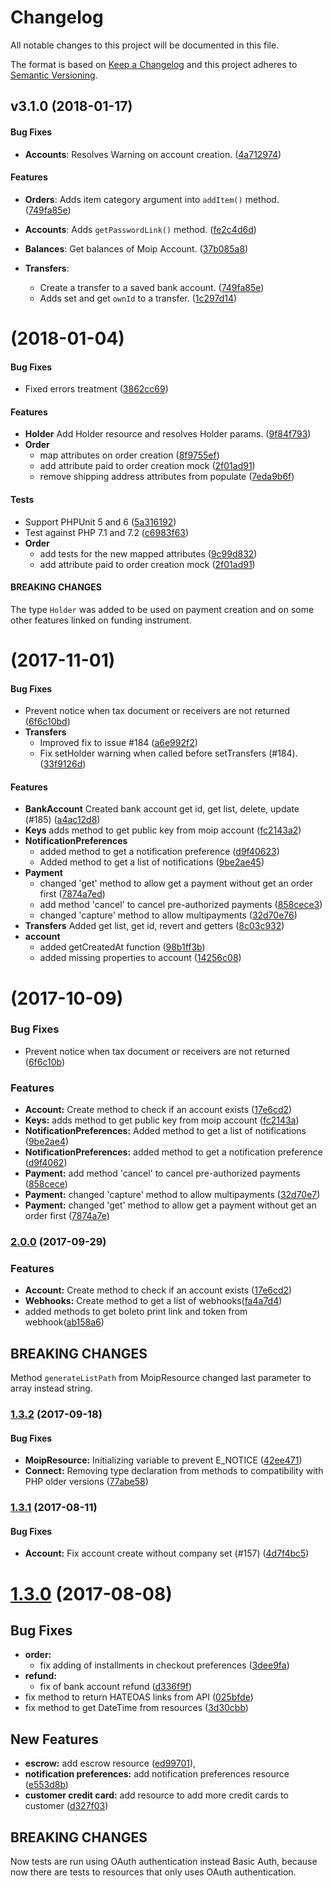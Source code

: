 # Changelog
All notable changes to this project will be documented in this file.

The format is based on [Keep a Changelog](http://keepachangelog.com/en/1.0.0/)
and this project adheres to [Semantic Versioning](http://semver.org/spec/v2.0.0.html).

<a name="v3.1.0"></a>
## v3.1.0 (2018-01-17)


#### Bug Fixes

* **Accounts**: Resolves Warning on account creation. ([4a712974](https://github.com/moip/moip-sdk-php/commit/4a712974))

#### Features

* **Orders**: Adds item category argument into `addItem()` method. ([749fa85e](https://github.com/moip/moip-sdk-php/commit/749fa85e))

* **Accounts**: Adds `getPasswordLink()` method. ([fe2c4d6d](https://github.com/moip/moip-sdk-php/commit/fe2c4d6d))

* **Balances**: Get balances of Moip Account. ([37b085a8](https://github.com/moip/moip-sdk-php/commit/37b085a8))

* **Transfers**:
  * Create a transfer to a saved bank account. ([749fa85e](https://github.com/moip/moip-sdk-php/commit/749fa85e))
  * Adds set and get `ownId` to a transfer. ([1c297d14](https://github.com/moip/moip-sdk-php/commit/1c297d14))

<a name="v3.0.0"></a>
# [](https://github.com/moip/moip-sdk-php/compare/v2.2.0...v3.0.0) (2018-01-04)


#### Bug Fixes

*   Fixed errors treatment ([3862cc69](https://github.com/moip/moip-sdk-php/commit/3862cc69))

#### Features

* **Holder**  Add Holder resource and resolves Holder params. ([9f84f793](https://github.com/moip/moip-sdk-php/commit/9f84f793))
* **Order**
  *  map attributes on order creation ([8f9755ef](https://github.com/moip/moip-sdk-php/commit/8f9755ef))
  *  add attribute paid to order creation mock ([2f01ad91](https://github.com/moip/moip-sdk-php/commit/2f01ad91))
  *  remove shipping address attributes from populate ([7eda9b6f](https://github.com/moip/moip-sdk-php/commit/7eda9b6f))

#### Tests

*  Support PHPUnit 5 and 6 ([5a316192](https://github.com/moip/moip-sdk-php/commit/5a316192))
*  Test against PHP 7.1 and 7.2 ([c6983f63](https://github.com/moip/moip-sdk-php/commit/c6983f63))
* **Order**
  *  add tests for the new mapped attributes ([9c99d832](https://github.com/moip/moip-sdk-php/commit/9c99d832))
  *  add attribute paid to order creation mock ([2f01ad91](https://github.com/moip/moip-sdk-php/commit/2f01ad91))

#### BREAKING CHANGES
The type `Holder` was added to be used on payment creation and on some other features linked on funding instrument.

<a name="v2.2.0"></a>
# [](https://github.com/moip/moip-sdk-php/compare/v2.1.0...v2.2.0) (2017-11-01)


#### Bug Fixes

*   Prevent notice when tax document or receivers are not returned ([6f6c10bd](https://github.com/moip/moip-sdk-php/commit/6f6c10bd))
* **Transfers**
  *  Improved fix to issue #184 ([a6e992f2](https://github.com/moip/moip-sdk-php/commit/a6e992f2))
  *  Fix setHolder warning when called before setTransfers (#184). ([33f9126d](https://github.com/moip/moip-sdk-php/commit/33f9126d))

#### Features

* **BankAccount**  Created bank account get id, get list, delete, update (#185) ([a4ac12d8](https://github.com/moip/moip-sdk-php/commit/a4ac12d8))
* **Keys**  adds method to get public key from moip account ([fc2143a2](https://github.com/moip/moip-sdk-php/commit/fc2143a2))
* **NotificationPreferences**
  *  added method to get a notification preference ([d9f40623](https://github.com/moip/moip-sdk-php/commit/d9f40623))
  *  Added method to get a list of notifications ([9be2ae45](https://github.com/moip/moip-sdk-php/commit/9be2ae45))
* **Payment**
  *  changed 'get' method to allow get a payment without get an order first ([7874a7ed](https://github.com/moip/moip-sdk-php/commit/7874a7ed))
  *  add method 'cancel' to cancel pre-authorized payments ([858cece3](https://github.com/moip/moip-sdk-php/commit/858cece3))
  *  changed 'capture' method to allow multipayments ([32d70e76](https://github.com/moip/moip-sdk-php/commit/32d70e76))
* **Transfers**  Added get list, get id, revert and getters ([8c03c932](https://github.com/moip/moip-sdk-php/commit/8c03c932))
* **account**
  *  added getCreatedAt function ([98b1ff3b](https://github.com/moip/moip-sdk-php/commit/98b1ff3b))
  *  added missing properties to account ([14256c08](https://github.com/moip/moip-sdk-php/commit/14256c08))

<a name="v2.1.0"></a>
# [](https://github.com/moip/moip-sdk-php/compare/v2.0.0...v2.1.0) (2017-10-09)

### Bug Fixes

* Prevent notice when tax document or receivers are not returned ([6f6c10b](https://github.com/moip/moip-sdk-php/commit/6f6c10b))

### Features

* **Account:** Create method to check if an account exists ([17e6cd2](https://github.com/moip/moip-sdk-php/commit/17e6cd2))
* **Keys:** adds method to get public key from moip account ([fc2143a](https://github.com/moip/moip-sdk-php/commit/fc2143a))
* **NotificationPreferences:** Added method to get a list of notifications ([9be2ae4](https://github.com/moip/moip-sdk-php/commit/9be2ae4))
* **NotificationPreferences:** added method to get a notification preference ([d9f4062](https://github.com/moip/moip-sdk-php/commit/d9f4062))
* **Payment:** add method 'cancel' to cancel pre-authorized payments ([858cece](https://github.com/moip/moip-sdk-php/commit/858cece))
* **Payment:** changed 'capture' method to allow multipayments ([32d70e7](https://github.com/moip/moip-sdk-php/commit/32d70e7))
* **Payment:** changed 'get' method to allow get a payment without get an order first ([7874a7e](https://github.com/moip/moip-sdk-php/commit/7874a7e))


<a name="v2.0.0"></a>
### [2.0.0](https://github.com/moip/moip-sdk-php/compare/v1.3.2...v2.0.0) (2017-09-29)

### Features

* **Account:** Create method to check if an account exists ([17e6cd2](https://github.com/moip/moip-sdk-php/commit/17e6cd2))
* **Webhooks:**  Create method to get a list of webhooks([fa4a7d4](https://github.com/moip/moip-sdk-php/commit/fa4a7d49c2650813592a1f764be51e336247a9f5))
* added methods to get boleto print link and token from webhook([ab158a6](https://github.com/moip/moip-sdk-php/commit/ab158a6746cc75138111353301c5c066af8b962e))

## BREAKING CHANGES
Method `generateListPath` from MoipResource changed last parameter to array instead string.

<a name="v1.3.2"></a>
### [1.3.2](https://github.com/moip/moip-sdk-php/compare/v1.3.0...v1.3.2) (2017-09-18)

#### Bug Fixes
- **MoipResource:** Initializing variable to prevent E_NOTICE ([42ee471](https://github.com/moip/moip-sdk-php/commit/42ee471ce2b2131cb326f434fd2a105ceb7f1f45))
- **Connect:** Removing type declaration from methods to compatibility with PHP older versions ([77abe58](https://github.com/moip/moip-sdk-php/commit/77abe58da9e5b658160f1a279ba6227e9ade4409))

<a name="v1.3.1"></a>
### [1.3.1](https://github.com/moip/moip-sdk-php/compare/v1.3.0...v1.3.1) (2017-08-11)

#### Bug Fixes
* **Account:**  Fix account create without company set (#157) ([4d7f4bc5](4d7f4bc5))

<a name="1.3.0"></a>
# [1.3.0](https://github.com/moip/moip-sdk-php/compare/v1.2.0...v1.3.0) (2017-08-08)

## Bug Fixes
- **order:**
  - fix adding of installments in checkout preferences
  ([3dee9fa](https://github.com/moip/moip-sdk-php/commit/3dee9fa7b9a5863ba4828de2f03a5fd7a1254898))
- **refund:**
  - fix of bank account refund
  ([d336f9f](https://github.com/moip/moip-sdk-php/commit/d336f9f04dc92a978e3d67942091b573c9a30643))
- fix method to return HATEOAS links from API
  ([025bfde](https://github.com/moip/moip-sdk-php/commit/025bfdedde5bfe953264b24daa0ba371e73e43cd))
- fix method to get DateTime from resources
  ([3d30cbb](https://github.com/moip/moip-sdk-php/pull/152/commits/3d30cbbf49fb9c4ee1b6049dd93cd3487a9fef81))


## New Features
- **escrow:** add escrow resource
  ([ed99701](https://github.com/moip/moip-sdk-php/commit/ed9970156de1dea88a091fd33b54bcec8f91ce92)),
- **notification preferences:** add notification preferences resource
  ([e553d8b](https://github.com/moip/moip-sdk-php/commit/e553d8b9c9878009cb2d2e021043f3ebbaeb2dc5))
- **customer credit card:** add resource to add more credit cards to customer
  ([d327f03](https://github.com/moip/moip-sdk-php/commit/d327f03b5d2449dbac95f3f3cabcd17a19b8853a))

## BREAKING CHANGES
Now tests are run using OAuth authentication instead Basic Auth, because now there are tests to resources that only uses OAuth authentication.